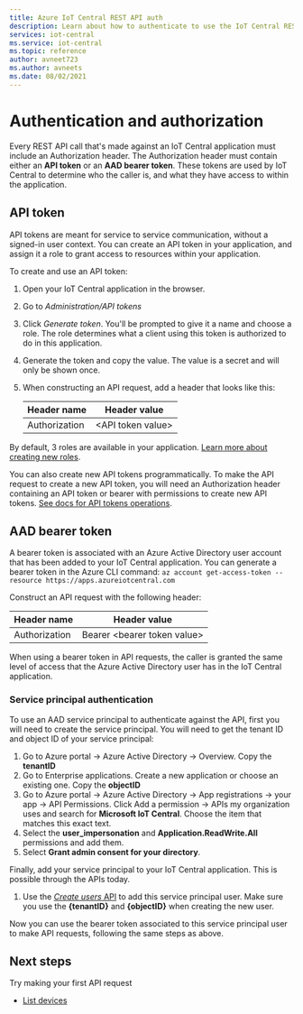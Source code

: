 ```yaml
---
title: Azure IoT Central REST API auth
description: Learn about how to authenticate to use the IoT Central REST API.
services: iot-central
ms.service: iot-central
ms.topic: reference
author: avneet723
ms.author: avneets
ms.date: 08/02/2021
---
```


# Authentication and authorization

Every REST API call that's made against an IoT Central application must include an Authorization header. The Authorization header must contain either an **API token** or an **AAD bearer token**. These tokens are used by IoT Central to determine who the caller is, and what they have access to within the application.

## API token
API tokens are meant for service to service communication, without a signed-in user context. You can create an API token in your application, and assign it a role to grant access to resources within your application. 

To create and use an API token:
1. Open your IoT Central application in the browser.
2. Go to *Administration/API tokens*
3. Click *Generate token*. You'll be prompted to give it a name and choose a role. The role determines what a client using this token is authorized to do in this application.
4. Generate the token and copy the value. The value is a secret and will only be shown once.
5. When constructing an API request, add a header that looks like this:

    |Header name| Header value|
    |--|---|
    |Authorization|\<API token value\>|

By default, 3 roles are available in your application. [Learn more about creating new roles](/azure/iot-central/core/howto-manage-users-roles#manage-roles).

You can also create new API tokens programmatically. To make the API request to create a new API token, you will need an Authorization header containing an API token or bearer with permissions to create new API tokens. [See docs for API tokens operations](/rest/api/iotcentral/1.1-previewdataplane/api-tokens).

## AAD bearer token
A bearer token is associated with an Azure Active Directory user account that has been added to your IoT Central application. You can generate a bearer token in the Azure CLI command: 
`az account get-access-token --resource https://apps.azureiotcentral.com`

Construct an API request with the following header:

|Header name| Header value|
|--|---|
|Authorization|Bearer \<bearer token value\>|

When using a bearer token in API requests, the caller is granted the same level of access that the Azure Active Directory user has in the IoT Central application.

### Service principal authentication
To use an AAD service principal to authenticate against the API, first you will need to create the service principal. You will need to get the tenant ID and object ID of your service principal:
1. Go to Azure portal -> Azure Active Directory -> Overview. Copy the **tenantID**
2. Go to Enterprise applications. Create a new application or choose an existing one. Copy the **objectID**
3. Go to Azure portal -> Azure Active Directory -> App registrations -> your app -> API Permissions. Click Add a permission -> APIs my organization uses and search for **Microsoft IoT Central**. Choose the item that matches this exact text.
4. Select the **user_impersonation** and **Application.ReadWrite.All** permissions and add them.
5. Select **Grant admin consent for your directory**.

Finally, add your service principal to your IoT Central application. This is possible through the APIs today. 
1. Use the [*Create users* API](/rest/api/iotcentral/1.0/users/create) to add this service principal user. Make sure you use the **{tenantID}** and **{objectID}** when creating the new user.

Now you can use the bearer token associated to this service principal user to make API requests, following the same steps as above.

## Next steps

Try making your first API request
* [List devices](/rest/api/iotcentral/1.0dataplane/devices/list)
